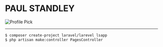 # **PAUL STANDLEY**

![Profile Pick](http://res.cloudinary.com/pieol2/image/upload/v1516543296/profile-small.png)

---

```bash
$ composer create-project laravel/larevel lsapp
$ php artisan make:controller PagesController
```
